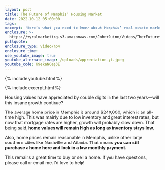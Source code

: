 ```yaml
---
layout: post
title: The Future of Memphis’ Housing Market
date: 2022-10-12 05:00:00
tags:
excerpt: 'Here’s what you need to know about Memphis’ real estate market. '
enclosure: >-
  https://vyralmarketing.s3.amazonaws.com/John+Quinn/Videos/The+Future+of+Memphis%E2%80%99+Housing+Market.mp4
pullquote:
enclosure_type: video/mp4
enclosure_time:
use_youtube_image: true
youtube_alternate_image: /uploads/appreciation-yt.jpeg
youtube_code: K9ekaN0ep3E
---
```

{% include youtube.html %}

{% include excerpt.html %}

Housing values have appreciated by double digits in the last two years—will this insane growth continue?&nbsp;

The average home price in Memphis is around $240,000, which is an all-time high. This was mainly due to low inventory and great interest rates, but now that mortgage rates are higher, growth will probably slow down. That being said, **home values will remain high as long as inventory stays low.&nbsp;**

Also, home prices remain reasonable in Memphis, unlike other large southern cities like Nashville and Atlanta. That means **you can still purchase a home here and lock in a low monthly payment.&nbsp;**

This remains a great time to buy or sell a home. If you have questions, please call or email me. I’d love to help\!